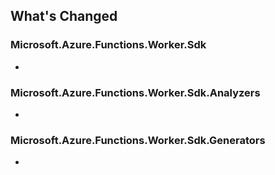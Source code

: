 ## What's Changed

<!-- Please add your release notes in the following format:
- My change description (#PR/#issue)
-->

### Microsoft.Azure.Functions.Worker.Sdk <version>

- <entry>

### Microsoft.Azure.Functions.Worker.Sdk.Analyzers <version>

- <entry>

### Microsoft.Azure.Functions.Worker.Sdk.Generators <version>

- <entry>